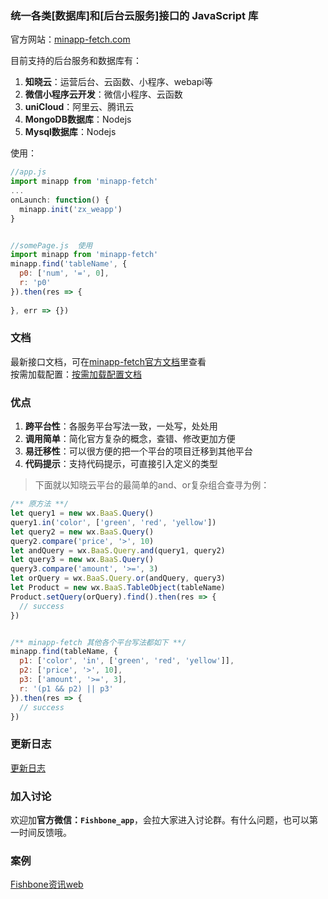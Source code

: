 <!--
 * @Author: your name
 * @Date: 2020-01-29 11:37:27
 * @LastEditTime: 2020-06-13 10:13:44
 * @LastEditors: Please set LastEditors
 * @Description: In User Settings Edit
 * @FilePath: /minapp-fetch/README.md
 -->

### 统一各类[数据库]和[后台云服务]接口的 JavaScript 库    
   
官方网站：[minapp-fetch.com](https://minapp-fetch.com)  
    
目前支持的后台服务和数据库有：  
1. **知晓云**：运营后台、云函数、小程序、webapi等     
2. **微信小程序云开发**：微信小程序、云函数   
3. **uniCloud**：阿里云、腾讯云   
4. **MongoDB数据库**：Nodejs   
5. **Mysql数据库**：Nodejs  

  
使用：  
```js
//app.js 
import minapp from 'minapp-fetch'
...
onLaunch: function() {
  minapp.init('zx_weapp')
}


//somePage.js  使用
import minapp from 'minapp-fetch'
minapp.find('tableName', {
  p0: ['num', '=', 0],
  r: 'p0'
}).then(res => {
  
}, err => {})
```  
  
### 文档  
最新接口文档，可在[minapp-fetch官方文档](https://minapp-fetch.com)里查看  
按需加载配置：[按需加载配置文档](https://wefishbone.com/detail/5ed5ae7b899abe7b80d67a5f)
  
### 优点  
1. **跨平台性**：各服务平台写法一致，一处写，处处用  
2. **调用简单**：简化官方复杂的概念，查错、修改更加方便  
3. **易迁移性**：可以很方便的把一个平台的项目迁移到其他平台  
4. **代码提示**：支持代码提示，可直接引入定义的类型    
  
> 下面就以知晓云平台的最简单的and、or复杂组合查寻为例：
  
```js
/** 原方法 **/
let query1 = new wx.BaaS.Query()
query1.in('color', ['green', 'red', 'yellow'])
let query2 = new wx.BaaS.Query()
query2.compare('price', '>', 10)
let andQuery = wx.BaaS.Query.and(query1, query2)
let query3 = new wx.BaaS.Query()
query3.compare('amount', '>=', 3)
let orQuery = wx.BaaS.Query.or(andQuery, query3)
let Product = new wx.BaaS.TableObject(tableName)
Product.setQuery(orQuery).find().then(res => {
  // success
})


/** minapp-fetch 其他各个平台写法都如下 **/
minapp.find(tableName, {
  p1: ['color', 'in', ['green', 'red', 'yellow']],
  p2: ['price', '>', 10],
  p3: ['amount', '>=', 3],
  r: '(p1 && p2) || p3'
}).then(res => {
  // success
})
```
  
### 更新日志  

[更新日志](https://minapp-fetch.com/log/changeLog)   
   
### 加入讨论    
欢迎加**官方微信：`Fishbone_app`**，会拉大家进入讨论群。有什么问题，也可以第一时间反馈哦。  
   
   
### 案例    
[Fishbone资讯web](https://wefishbone.com)   
  
  